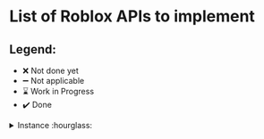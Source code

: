 # List of Roblox APIs to implement

## Legend:
- :x: Not done yet
- :heavy_minus_sign: Not applicable
- :hourglass: Work in Progress
- :heavy_check_mark: Done

<details>
<summary>
Instance :hourglass:
</summary>

### Instance

### Fields

| Field      | Read               | Write              |
|------------|--------------------|--------------------|
| Archivable | :heavy_check_mark: | :heavy_check_mark: |
| ClassName  | :x:                | :heavy_minus_sign: |
| Name       | :x:                | :x:                |
| Parent     | :heavy_check_mark: | :heavy_check_mark: |

### Functions

| Function                  | Implemented        |
|---------------------------|--------------------|
| ClearAllChildren          | :x:                |
| Clone                     | :heavy_check_mark: |
| Destroy                   | :heavy_check_mark: |
| FindFirstAncestor         | :x:                |
| FindFirstAncestorOfClass  | :x:                |
| FindFirstAncestorWhichIsA | :x:                |
| GetActor                  | :x:                |
| GetAttribute              | :x:                |
| GetAttributeChangedSignal | :x:                |
| GetAttributes             | :x:                |
| GetChildren               | :x:                |
| GetDescendants            | :x:                |
| GetFullName               | :x:                |
| GetPropertyChangedSignal  | :x:                |
| IsA                       | :heavy_check_mark: |
| IsAncestorOf              | :x:                |
| IsDescendantOf            | :x:                |
| SetAttribute              | :x:                |
| WaitForChild              | :heavy_check_mark: |

### Events
| Event              | Implemented |
| -------------------|-------------|
| AncestryChanged    | :x:         |
| AttributeChanged   | :x:         |
| Changed            | :x:         |
| ChildAdded         | :x:         |
| ChildRemoved       | :x:         |
| DescendantAdded    | :x:         |
| DescendantRemoving | :x:         |
</details>